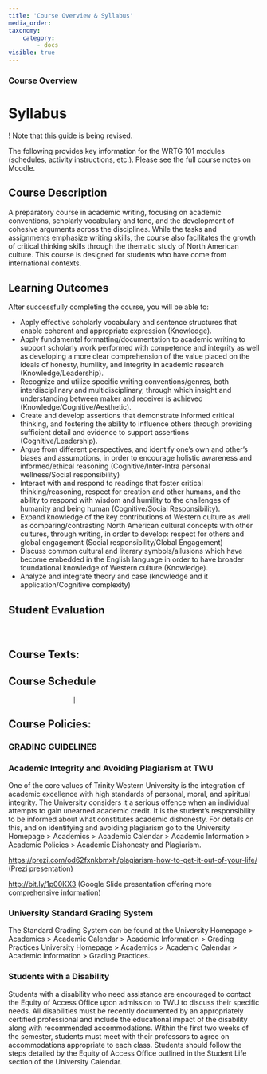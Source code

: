 ```yaml
---
title: 'Course Overview & Syllabus'
media_order:
taxonomy:
    category:
        - docs
visible: true
---
```


### Course Overview

# Syllabus
! Note that this guide is being revised.

The following provides key information for the WRTG 101 modules (schedules, activity instructions, etc.). Please see the full course notes on Moodle.

## Course Description
A preparatory course in academic writing, focusing on academic conventions, scholarly vocabulary and tone, and the development of cohesive arguments across the disciplines. While the tasks and assignments emphasize writing skills, the course also facilitates the growth of critical thinking skills through the thematic study of North American culture. This course is designed for students who have come from international contexts.

## Learning Outcomes

After successfully completing the course, you will be able to:
- Apply effective scholarly vocabulary and sentence structures that enable coherent and appropriate expression (Knowledge). 
- Apply fundamental formatting/documentation to academic writing to support scholarly work performed with competence and integrity as well as developing a more clear comprehension of the value placed on the ideals of honesty, humility, and integrity in academic research (Knowledge/Leadership). 
- Recognize and utilize specific writing conventions/genres, both interdisciplinary and multidisciplinary, through which insight and understanding between maker and receiver is achieved (Knowledge/Cognitive/Aesthetic). 
- Create and develop assertions that demonstrate informed critical thinking, and fostering the ability to influence others through providing sufficient detail and evidence to support assertions (Cognitive/Leadership). 
- Argue from different perspectives, and identify one’s own and other’s biases and assumptions, in order to encourage holistic awareness and informed/ethical reasoning (Cognitive/Inter-Intra personal wellness/Social responsibility) 
- Interact with and respond to readings that foster critical thinking/reasoning, respect for creation and other humans, and the ability to respond with wisdom and humility to the challenges of humanity and being human  (Cognitive/Social Responsibility). 
- Expand knowledge of the key contributions of Western culture as well as comparing/contrasting North American cultural concepts with other cultures, through writing, in order to develop: respect for others and global engagement (Social responsibility/Global Engagement) 
- Discuss common cultural and literary symbols/allusions which have become embedded in the English language in order to have broader foundational knowledge of Western culture (Knowledge).
- Analyze and integrate theory and case (knowledge and it application/Cognitive complexity)



## Student Evaluation


 
## Course Texts:



## Course Schedule
                      |


## Course Policies:


### GRADING GUIDELINES




### Academic Integrity and Avoiding Plagiarism at TWU
One of the core values of Trinity Western University is the integration of academic excellence with high standards of personal, moral, and spiritual integrity. The University considers it a serious offence when an individual attempts to gain unearned academic credit. It is the student’s responsibility to be informed about what constitutes academic dishonesty. For details on this, and on identifying and avoiding plagiarism go to the University Homepage > Academics > Academic Calendar > Academic Information > Academic Policies > Academic Dishonesty and Plagiarism.

https://prezi.com/od62fxnkbmxh/plagiarism-how-to-get-it-out-of-your-life/ (Prezi presentation)

http://bit.ly/1p00KX3  (Google Slide presentation offering more comprehensive information)


### University Standard Grading System
The Standard Grading System can be found at the University Homepage > Academics > Academic Calendar > Academic Information > Grading Practices     University Homepage > Academics > Academic Calendar > Academic Information > Grading Practices.


### Students with a Disability
Students with a disability who need assistance are encouraged to contact the Equity of Access Office upon admission to TWU to discuss their specific needs. All disabilities must be recently documented by an appropriately certified professional and include the educational impact of the disability along with recommended accommodations. Within the first two weeks of the semester, students must meet with their professors to agree on accommodations appropriate to each class. Students should follow the steps detailed by the Equity of Access Office outlined in the Student Life section of the University Calendar.
